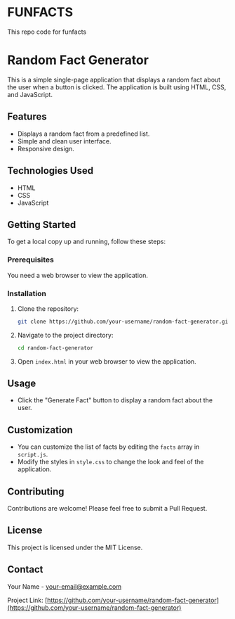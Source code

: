 # FUNFACTS
This repo code for funfacts
# Random Fact Generator

This is a simple single-page application that displays a random fact about the user when a button is clicked. The application is built using HTML, CSS, and JavaScript.

## Features

- Displays a random fact from a predefined list.
- Simple and clean user interface.
- Responsive design.

## Technologies Used

- HTML
- CSS
- JavaScript

## Getting Started

To get a local copy up and running, follow these steps:

### Prerequisites

You need a web browser to view the application.

### Installation

1. Clone the repository:

    ```bash
    git clone https://github.com/your-username/random-fact-generator.git
    ```

2. Navigate to the project directory:

    ```bash
    cd random-fact-generator
    ```

3. Open `index.html` in your web browser to view the application.

## Usage

- Click the "Generate Fact" button to display a random fact about the user.

## Customization

- You can customize the list of facts by editing the `facts` array in `script.js`.
- Modify the styles in `style.css` to change the look and feel of the application.

## Contributing

Contributions are welcome! Please feel free to submit a Pull Request.

## License

This project is licensed under the MIT License.

## Contact

Your Name - [your-email@example.com](mailto:your-email@example.com)

Project Link: [https://github.com/your-username/random-fact-generator](https://github.com/your-username/random-fact-generator)
